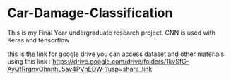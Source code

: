# Car-Damage-Classification

This is my Final Year undergraduate research project. CNN is used with Keras and tensorflow

this is the link for google drive you can access dataset and other materials using this link 
: https://drive.google.com/drive/folders/1kvSfG-AyQfRrgnvOhnnhL5av4PVhEDW-?usp=share_link
